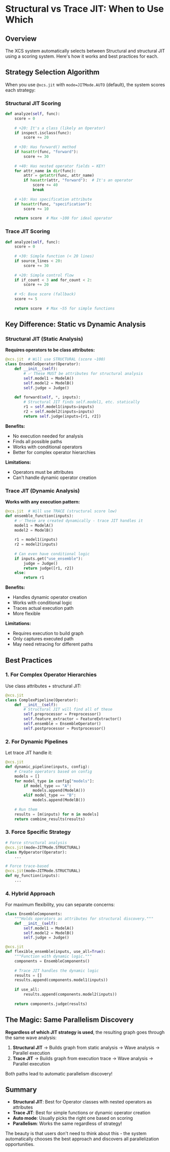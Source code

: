 # Structural vs Trace JIT: When to Use Which

## Overview

The XCS system automatically selects between Structural and structural JIT using a scoring system. Here's how it works and best practices for each.

## Strategy Selection Algorithm

When you use `@xcs.jit` with `mode=JITMode.AUTO` (default), the system scores each strategy:

### Structural JIT Scoring
```python
def analyze(self, func):
    score = 0
    
    # +20: It's a class (likely an Operator)
    if inspect.isclass(func):
        score += 20
        
    # +30: Has forward() method
    if hasattr(func, "forward"):
        score += 30
        
    # +40: Has nested operator fields ← KEY!
    for attr_name in dir(func):
        attr = getattr(func, attr_name)
        if hasattr(attr, "forward"):  # It's an operator
            score += 40
            break
            
    # +10: Has specification attribute
    if hasattr(func, "specification"):
        score += 10
    
    return score  # Max ~100 for ideal operator
```

### Trace JIT Scoring
```python
def analyze(self, func):
    score = 0
    
    # +30: Simple function (< 20 lines)
    if source_lines < 20:
        score += 30
        
    # +20: Simple control flow
    if if_count < 3 and for_count < 2:
        score += 20
        
    # +5: Base score (fallback)
    score += 5
    
    return score  # Max ~55 for simple functions
```

## Key Difference: Static vs Dynamic Analysis

### Structural JIT (Static Analysis)
**Requires operators to be class attributes:**

```python
@xcs.jit  # Will use STRUCTURAL (score ~100)
class EnsembleOperator(Operator):
    def __init__(self):
        # ✅ These MUST be attributes for structural analysis
        self.model1 = ModelA()
        self.model2 = ModelB()
        self.judge = Judge()
    
    def forward(self, *, inputs):
        # Structural JIT finds self.model1, etc. statically
        r1 = self.model1(inputs=inputs)
        r2 = self.model2(inputs=inputs)
        return self.judge(inputs=[r1, r2])
```

**Benefits:**
- No execution needed for analysis
- Finds all possible paths
- Works with conditional operators
- Better for complex operator hierarchies

**Limitations:**
- Operators must be attributes
- Can't handle dynamic operator creation

### Trace JIT (Dynamic Analysis)
**Works with any execution pattern:**

```python
@xcs.jit  # Will use TRACE (structural score low)
def ensemble_function(inputs):
    # ✅ These are created dynamically - trace JIT handles it
    model1 = ModelA()
    model2 = ModelB()
    
    r1 = model1(inputs)
    r2 = model2(inputs)
    
    # Can even have conditional logic
    if inputs.get("use_ensemble"):
        judge = Judge()
        return judge([r1, r2])
    else:
        return r1
```

**Benefits:**
- Handles dynamic operator creation
- Works with conditional logic
- Traces actual execution path
- More flexible

**Limitations:**
- Requires execution to build graph
- Only captures executed path
- May need retracing for different paths

## Best Practices

### 1. For Complex Operator Hierarchies
Use class attributes + structural JIT:
```python
@xcs.jit
class ComplexPipeline(Operator):
    def __init__(self):
        # Structural JIT will find all of these
        self.preprocessor = Preprocessor()
        self.feature_extractor = FeatureExtractor()
        self.ensemble = EnsembleOperator()
        self.postprocessor = Postprocessor()
```

### 2. For Dynamic Pipelines
Let trace JIT handle it:
```python
@xcs.jit
def dynamic_pipeline(inputs, config):
    # Create operators based on config
    models = []
    for model_type in config["models"]:
        if model_type == "A":
            models.append(ModelA())
        elif model_type == "B":
            models.append(ModelB())
    
    # Run them
    results = [m(inputs) for m in models]
    return combine_results(results)
```

### 3. Force Specific Strategy
```python
# Force structural analysis
@xcs.jit(mode=JITMode.STRUCTURAL)
class MyOperator(Operator):
    ...

# Force trace-based
@xcs.jit(mode=JITMode.STRUCTURAL)
def my_function(inputs):
    ...
```

### 4. Hybrid Approach
For maximum flexibility, you can separate concerns:

```python
class EnsembleComponents:
    """Holds operators as attributes for structural discovery."""
    def __init__(self):
        self.model1 = ModelA()
        self.model2 = ModelB()
        self.judge = Judge()

@xcs.jit
def flexible_ensemble(inputs, use_all=True):
    """Function with dynamic logic."""
    components = EnsembleComponents()
    
    # Trace JIT handles the dynamic logic
    results = []
    results.append(components.model1(inputs))
    
    if use_all:
        results.append(components.model2(inputs))
    
    return components.judge(results)
```

## The Magic: Same Parallelism Discovery

**Regardless of which JIT strategy is used**, the resulting graph goes through the same wave analysis:

1. **Structural JIT** → Builds graph from static analysis → Wave analysis → Parallel execution
2. **Trace JIT** → Builds graph from execution trace → Wave analysis → Parallel execution

Both paths lead to automatic parallelism discovery!

## Summary

- **Structural JIT**: Best for Operator classes with nested operators as attributes
- **Trace JIT**: Best for simple functions or dynamic operator creation
- **Auto mode**: Usually picks the right one based on scoring
- **Parallelism**: Works the same regardless of strategy!

The beauty is that users don't need to think about this - the system automatically chooses the best approach and discovers all parallelization opportunities.
